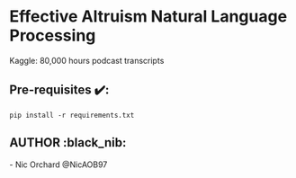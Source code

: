 # Effective Altruism Natural Language Processing
Kaggle: 80,000 hours podcast transcripts


<h2>Pre-requisites ✔️: </h2>

```
pip install -r requirements.txt 
```

<h2>AUTHOR :black_nib: </h2>
- Nic Orchard @NicAOB97

